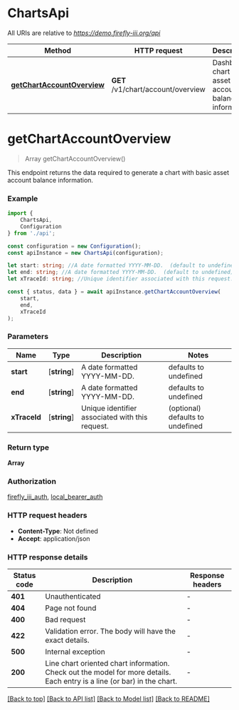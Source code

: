 # ChartsApi

All URIs are relative to *https://demo.firefly-iii.org/api*

|Method | HTTP request | Description|
|------------- | ------------- | -------------|
|[**getChartAccountOverview**](#getchartaccountoverview) | **GET** /v1/chart/account/overview | Dashboard chart with asset account balance information.|

# **getChartAccountOverview**
> Array<ChartDataSet> getChartAccountOverview()

This endpoint returns the data required to generate a chart with basic asset account balance information. 

### Example

```typescript
import {
    ChartsApi,
    Configuration
} from './api';

const configuration = new Configuration();
const apiInstance = new ChartsApi(configuration);

let start: string; //A date formatted YYYY-MM-DD.  (default to undefined)
let end: string; //A date formatted YYYY-MM-DD.  (default to undefined)
let xTraceId: string; //Unique identifier associated with this request. (optional) (default to undefined)

const { status, data } = await apiInstance.getChartAccountOverview(
    start,
    end,
    xTraceId
);
```

### Parameters

|Name | Type | Description  | Notes|
|------------- | ------------- | ------------- | -------------|
| **start** | [**string**] | A date formatted YYYY-MM-DD.  | defaults to undefined|
| **end** | [**string**] | A date formatted YYYY-MM-DD.  | defaults to undefined|
| **xTraceId** | [**string**] | Unique identifier associated with this request. | (optional) defaults to undefined|


### Return type

**Array<ChartDataSet>**

### Authorization

[firefly_iii_auth](../README.md#firefly_iii_auth), [local_bearer_auth](../README.md#local_bearer_auth)

### HTTP request headers

 - **Content-Type**: Not defined
 - **Accept**: application/json


### HTTP response details
| Status code | Description | Response headers |
|-------------|-------------|------------------|
|**401** | Unauthenticated |  -  |
|**404** | Page not found |  -  |
|**400** | Bad request |  -  |
|**422** | Validation error. The body will have the exact details. |  -  |
|**500** | Internal exception |  -  |
|**200** | Line chart oriented chart information. Check out the model for more details. Each entry is a line (or bar) in the chart. |  -  |

[[Back to top]](#) [[Back to API list]](../README.md#documentation-for-api-endpoints) [[Back to Model list]](../README.md#documentation-for-models) [[Back to README]](../README.md)

